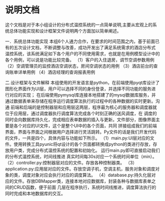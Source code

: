 # 说明文档

这个文档是对于本小组设计的分布式温控系统的一点简单说明,主要从宏观上的系统总体功能实现和设计框架文件说明两个方面加以简单阐述。

一．系统总体功能实现
       本组6个人通力合作，在要求的时间范围之内，基于前面已有的五次设计文档，不断调整与改善，成功开发出了满足系统需求的酒店分布式
温控系统，该系统满足如下各个用户的不同使用需求，也就是在用例模型设计中的各个用例，可以说是功能比较完备。
（1）客户的入住退房，调节空调参数用例
（2）空调管理员的监控酒店空调状态，房间空调状态的用例
（3）酒店前台的查询账单详单用例
（4）酒店经理的查询报表用例

二.设计框架与文件解释
      本组使用的开发语言是python，在前端使用pyqt库设计了图形化界面作为UI层，用户可以选择不同的身份登录，并选择不同功能的服务进行对应的实现；
在后端使用pymysql库连接本地搭建了的mysql数据库服务，并通过数据表单来存储在程序运行调度算法执行的过程中的各种数据的实时更新。沟通
前端和后端的是控制器层和应用层这两层，程序最为核心的服务器和调度器就位于应用层，通过调度器执行调度算法完成各个时刻正确的送风调度，在
调度的同时会向数据库持久化，完成相应表单数据的插入与更新。文件部分，图像界面主要是各个对应的UI文件，这个是整个UI中的各个页面，共同
拼接组成我们的前端界面，界面与界面之间根据用户选择进行灵活跳转。Py文件的话是我们开发代码的文件，一共是四个，具体内容与功能如下所示。
（1）main.py:UI层对应的文件。使用转换工具pyunic将qt设计的各个页面都转换成python的类进行存放，存放用户类，完成分布式温控系统的配置和初始化。
运行main.py即可直接启动我们的分布式温控系统，时间线推进 真实时间每30s对应一个系统时间单位（min）。
（2）controller.py:控制器层对应的文件。存放各种控制器类。
（3）application.py:应用层对应的文件。存放空调子机，空调主机，服务对象和调度对象的类，调度对象对应会执行对应的调度算法。
（4）database.py:持久化层对应的文件。存放DBMapper类，连接本地对应数据库，封装各种与数据库表单之间的CRUD函数，便于前面
几层在程序执行，系统时间线推进，调度算法执行的同时完成和本地数据库的交互。
